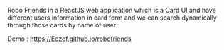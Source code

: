 Robo Friends in a ReactJS web application which is a Card UI and have different users information in card form and we can search dynamically through those cards by name of user.

Demo : https://Eozef.github.io/robofriends
